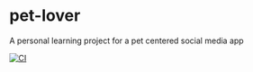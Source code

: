 # pet-lover
A personal learning project for a pet centered social media app

[![CI](https://github.com/astanzani/pet-lover/actions/workflows/ci.yml/badge.svg)](https://github.com/astanzani/pet-lover/actions/workflows/ci.yml)
